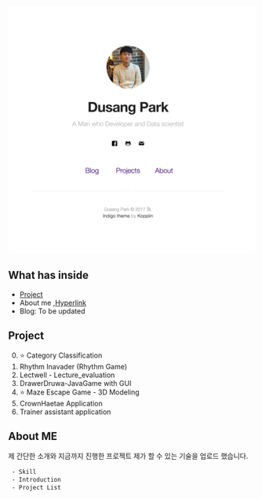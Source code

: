 ![Screenshot](https://raw.githubusercontent.com/Parkdusang/blog/gh-pages/assets/home.png)
## What has inside

- [Project](https://parkdusang.github.io/blog/projects/)
- About me ,[Hyperlink](https://parkdusang.github.io/blog/about/)
- Blog: To be updated

## Project

0. :star: Category Classification
2. Rhythm Inavader (Rhythm Game)
3. Lectwell - Lecture_evaluation
4. DrawerDruwa-JavaGame with GUI
5. :star: Maze Escape Game - 3D Modeling
6. CrownHaetae Application
7. Trainer assistant application


## About ME

제 간단한 소개와 지금까지 진행한 프로젝트 제가 할 수 있는 기술을 업로드 했습니다.
```
 - Skill
 - Introduction
 - Project List
```
